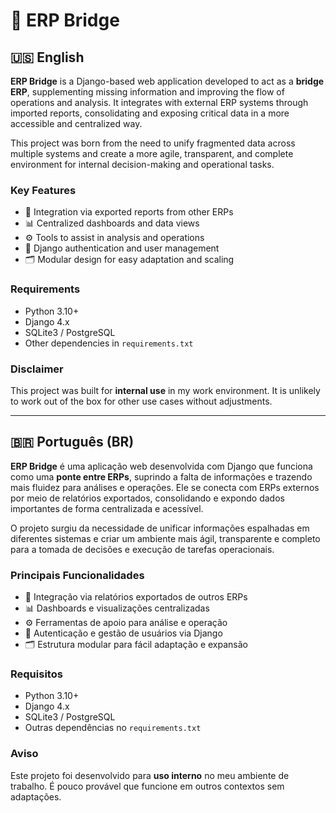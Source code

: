 # 🔗 ERP Bridge

## 🇺🇸 English

**ERP Bridge** is a Django-based web application developed to act as a **bridge ERP**, supplementing missing information and improving the flow of operations and analysis. It integrates with external ERP systems through imported reports, consolidating and exposing critical data in a more accessible and centralized way.

This project was born from the need to unify fragmented data across multiple systems and create a more agile, transparent, and complete environment for internal decision-making and operational tasks.

### Key Features

- 🔄 Integration via exported reports from other ERPs  
- 📊 Centralized dashboards and data views  
- ⚙️ Tools to assist in analysis and operations  
- 🔐 Django authentication and user management  
- 🗂️ Modular design for easy adaptation and scaling  

### Requirements

- Python 3.10+
- Django 4.x
- SQLite3 / PostgreSQL
- Other dependencies in `requirements.txt`

### Disclaimer

This project was built for **internal use** in my work environment. It is unlikely to work out of the box for other use cases without adjustments.

---

## 🇧🇷 Português (BR)

**ERP Bridge** é uma aplicação web desenvolvida com Django que funciona como uma **ponte entre ERPs**, suprindo a falta de informações e trazendo mais fluidez para análises e operações. Ele se conecta com ERPs externos por meio de relatórios exportados, consolidando e expondo dados importantes de forma centralizada e acessível.

O projeto surgiu da necessidade de unificar informações espalhadas em diferentes sistemas e criar um ambiente mais ágil, transparente e completo para a tomada de decisões e execução de tarefas operacionais.

### Principais Funcionalidades

- 🔄 Integração via relatórios exportados de outros ERPs  
- 📊 Dashboards e visualizações centralizadas  
- ⚙️ Ferramentas de apoio para análise e operação  
- 🔐 Autenticação e gestão de usuários via Django  
- 🗂️ Estrutura modular para fácil adaptação e expansão  

### Requisitos

- Python 3.10+
- Django 4.x
- SQLite3 / PostgreSQL
- Outras dependências no `requirements.txt`

### Aviso

Este projeto foi desenvolvido para **uso interno** no meu ambiente de trabalho. É pouco provável que funcione em outros contextos sem adaptações.
